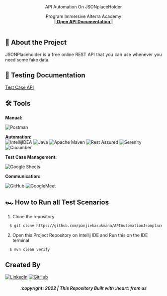 <div align="center">
 API Automation On JSONplaceHolder
  <p align="center">
    Program Immersive Alterra Academy
    <br />
    <a href="https://jsonplaceholder.typicode.com/"><strong>| Open API Documentation |</strong></a>
    <br />
    <br />
  </p>
</div>

## 📑 About the Project

<p align="justify">JSONPlaceholder is a free online REST API that you can use whenever you need some fake data.</p>

## 📓 Testing Documentation
[Test Case API](https://docs.google.com/spreadsheets/d/1zG0qoOOBBDK7TcXRiQ7FPckv4U22a6s-XICkMd6VKpw/edit?usp=sharing)

## 🛠 Tools
**Manual:**

![Postman](https://img.shields.io/badge/Postman-FF6C37?style=for-the-badge&logo=postman&logoColor=white)

**Automation:**  
![IntellijIDEA](https://img.shields.io/badge/IntelliJIDEA-000000.svg?style=for-the-badge&logo=intellij-idea&logoColor=white)
![Java](https://img.shields.io/badge/java-%23ED8B00.svg?style=for-the-badge&logo=java&logoColor=white)
![Apache Maven](https://img.shields.io/badge/Apache%20Maven-C71A36?style=for-the-badge&logo=Apache%20Maven&logoColor=white)
![Rest Assured](https://img.shields.io/badge/-rest%20assured-000000?style=for-the-badge&logo=rest-assured&logoColor=black)
![Serenity](https://img.shields.io/badge/-serenity-16a67a?style=for-the-badge&logo=serenity&logoColor=black)
![Cucumber](https://img.shields.io/badge/-cucumber-4bc47b?style=for-the-badge&logo=cucumber&logoColor=black)

**Test Case Management:**  

![Google Sheets](https://img.shields.io/badge/-Google%20sheets-4bc47b?style=for-the-badge&logoColor=black)

**Communication:**  

![GitHub](https://img.shields.io/badge/github%20Project-%23121011.svg?style=for-the-badge&logo=github&logoColor=white)
![GoogleMeet](https://img.shields.io/badge/googlemeet-%237289DA.svg?style=for-the-badge&logo=googlemeet&logoColor=white)

## 🏎️ How to Run all Test Scenarios

1. Clone the repository
```bash
  $ git clone https://github.com/panjiekasukmana/APIAutomationJsonplaceholder-.git
```
2. Open  this Project Repository on Intellij IDE and Run this on the IDE terminal

```bash
  $ mvn clean verify
```


## Created By

  [![LinkedIn](https://img.shields.io/badge/-Panji%20Eka%20Sukmana-white?style=for-the-badge&logo=linkedin&logoColor=blue)](https://www.linkedin.com/in/panji-eka-sukmana-3b478512b/)
  [![GitHub](https://img.shields.io/badge/-panjiekasukmana-white?style=for-the-badge&logo=github&logoColor=black)](https://github.com/panjiekasukmana)

<h5>
<p align="center">:copyright: 2022 | This Repository Built with :heart: from us</p>
</h5>
